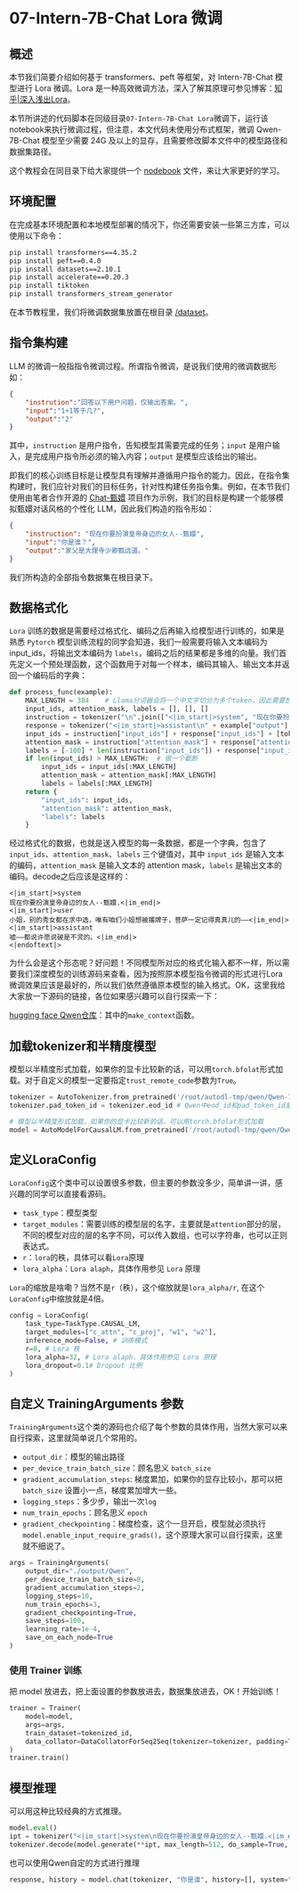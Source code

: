 # 07-Intern-7B-Chat Lora 微调

## 概述

本节我们简要介绍如何基于 transformers、peft 等框架，对 Intern-7B-Chat 模型进行 Lora 微调。Lora 是一种高效微调方法，深入了解其原理可参见博客：[知乎|深入浅出Lora](https://zhuanlan.zhihu.com/p/650197598)。

本节所讲述的代码脚本在同级目录`07-Intern-7B-Chat Lora`微调下，运行该notebook来执行微调过程，但注意，本文代码未使用分布式框架，微调 Qwen-7B-Chat 模型至少需要 24G 及以上的显存，且需要修改脚本文件中的模型路径和数据集路径。

这个教程会在同目录下给大家提供一个 [nodebook](./04-Qwen-7B-Chat%20Lora%20微调.ipynb) 文件，来让大家更好的学习。

## 环境配置

在完成基本环境配置和本地模型部署的情况下，你还需要安装一些第三方库，可以使用以下命令：

```bash
pip install transformers==4.35.2
pip install peft==0.4.0
pip install datasets==2.10.1
pip install accelerate==0.20.3
pip install tiktoken
pip install transformers_stream_generator
```

在本节教程里，我们将微调数据集放置在根目录 [/dataset](../dataset/huanhuan.jsonl)。

## 指令集构建

LLM 的微调一般指指令微调过程。所谓指令微调，是说我们使用的微调数据形如：

```json
{
    "instrution":"回答以下用户问题，仅输出答案。",
    "input":"1+1等于几?",
    "output":"2"
}
```

其中，`instruction` 是用户指令，告知模型其需要完成的任务；`input` 是用户输入，是完成用户指令所必须的输入内容；`output` 是模型应该给出的输出。

即我们的核心训练目标是让模型具有理解并遵循用户指令的能力。因此，在指令集构建时，我们应针对我们的目标任务，针对性构建任务指令集。例如，在本节我们使用由笔者合作开源的 [Chat-甄嬛](https://github.com/KMnO4-zx/huanhuan-chat) 项目作为示例，我们的目标是构建一个能够模拟甄嬛对话风格的个性化 LLM，因此我们构造的指令形如：

```json
{
    "instruction": "现在你要扮演皇帝身边的女人--甄嬛",
    "input":"你是谁？",
    "output":"家父是大理寺少卿甄远道。"
}
```
我们所构造的全部指令数据集在根目录下。

## 数据格式化

`Lora` 训练的数据是需要经过格式化、编码之后再输入给模型进行训练的，如果是熟悉 `Pytorch` 模型训练流程的同学会知道，我们一般需要将输入文本编码为 input_ids，将输出文本编码为 `labels`，编码之后的结果都是多维的向量。我们首先定义一个预处理函数，这个函数用于对每一个样本，编码其输入、输出文本并返回一个编码后的字典：

```python
def process_func(example):
    MAX_LENGTH = 384    # Llama分词器会将一个中文字切分为多个token，因此需要放开一些最大长度，保证数据的完整性
    input_ids, attention_mask, labels = [], [], []
    instruction = tokenizer("\n".join(["<|im_start|>system", "现在你要扮演皇帝身边的女人--甄嬛.<|im_end|>" + "\n<|im_start|>user\n" + example["instruction"] + example["input"] + "<|im_end|>\n"]).strip(), add_special_tokens=False)  # add_special_tokens 不在开头加 special_tokens
    response = tokenizer("<|im_start|>assistant\n" + example["output"] + "<|im_end|>\n", add_special_tokens=False)
    input_ids = instruction["input_ids"] + response["input_ids"] + [tokenizer.pad_token_id]
    attention_mask = instruction["attention_mask"] + response["attention_mask"] + [1]  # 因为eos token咱们也是要关注的所以 补充为1
    labels = [-100] * len(instruction["input_ids"]) + response["input_ids"] + [tokenizer.pad_token_id]  # Qwen的特殊构造就是这样的
    if len(input_ids) > MAX_LENGTH:  # 做一个截断
        input_ids = input_ids[:MAX_LENGTH]
        attention_mask = attention_mask[:MAX_LENGTH]
        labels = labels[:MAX_LENGTH]
    return {
        "input_ids": input_ids,
        "attention_mask": attention_mask,
        "labels": labels
    }
```

经过格式化的数据，也就是送入模型的每一条数据，都是一个字典，包含了 `input_ids`、`attention_mask`、`labels` 三个键值对，其中 `input_ids` 是输入文本的编码，`attention_mask` 是输入文本的 attention mask，`labels` 是输出文本的编码。decode之后应该是这样的：

```text
<|im_start|>system
现在你要扮演皇帝身边的女人--甄嬛.<|im_end|>
<|im_start|>user
小姐，别的秀女都在求中选，唯有咱们小姐想被撂牌子，菩萨一定记得真真儿的——<|im_end|>
<|im_start|>assistant
嘘——都说许愿说破是不灵的。<|im_end|>
<|endoftext|>
```

为什么会是这个形态呢？好问题！不同模型所对应的格式化输入都不一样，所以需要我们深度模型的训练源码来查看，因为按照原本模型指令微调的形式进行Lora微调效果应该是最好的，所以我们依然遵循原本模型的输入格式。OK，这里我给大家放一下源码的链接，各位如果感兴趣可以自行探索一下：

[hugging face Qwen仓库](https://hf-mirror.com/Qwen/Qwen-7B-Chat/blob/main/qwen_generation_utils.py)：其中的`make_context`函数。

## 加载tokenizer和半精度模型

模型以半精度形式加载，如果你的显卡比较新的话，可以用`torch.bfolat`形式加载。对于自定义的模型一定要指定`trust_remote_code`参数为`True`。

```python
tokenizer = AutoTokenizer.from_pretrained('/root/autodl-tmp/qwen/Qwen-7B-Chat', use_fast=False, trust_remote_code=True)
tokenizer.pad_token_id = tokenizer.eod_id # Qwen中eod_id和pad_token_id是一样的，但需要指定一下

# 模型以半精度形式加载，如果你的显卡比较新的话，可以用torch.bfolat形式加载
model = AutoModelForCausalLM.from_pretrained('/root/autodl-tmp/qwen/Qwen-7B-Chat', trust_remote_code=True, torch_dtype=torch.half, device_map="auto")
```

## 定义LoraConfig

`LoraConfig`这个类中可以设置很多参数，但主要的参数没多少，简单讲一讲，感兴趣的同学可以直接看源码。

- `task_type`：模型类型
- `target_modules`：需要训练的模型层的名字，主要就是`attention`部分的层，不同的模型对应的层的名字不同，可以传入数组，也可以字符串，也可以正则表达式。
- `r`：`lora`的秩，具体可以看`Lora`原理
- `lora_alpha`：`Lora alaph`，具体作用参见 `Lora` 原理 

`Lora`的缩放是啥嘞？当然不是`r`（秩），这个缩放就是`lora_alpha/r`, 在这个`LoraConfig`中缩放就是4倍。

```python
config = LoraConfig(
    task_type=TaskType.CAUSAL_LM, 
    target_modules=["c_attn", "c_proj", "w1", "w2"],
    inference_mode=False, # 训练模式
    r=8, # Lora 秩
    lora_alpha=32, # Lora alaph，具体作用参见 Lora 原理
    lora_dropout=0.1# Dropout 比例
)
```

## 自定义 TrainingArguments 参数

`TrainingArguments`这个类的源码也介绍了每个参数的具体作用，当然大家可以来自行探索，这里就简单说几个常用的。

- `output_dir`：模型的输出路径
- `per_device_train_batch_size`：顾名思义 `batch_size`
- `gradient_accumulation_steps`: 梯度累加，如果你的显存比较小，那可以把 `batch_size` 设置小一点，梯度累加增大一些。
- `logging_steps`：多少步，输出一次`log`
- `num_train_epochs`：顾名思义 `epoch`
- `gradient_checkpointing`：梯度检查，这个一旦开启，模型就必须执行`model.enable_input_require_grads()`，这个原理大家可以自行探索，这里就不细说了。

```python
args = TrainingArguments(
    output_dir="./output/Qwen",
    per_device_train_batch_size=8,
    gradient_accumulation_steps=2,
    logging_steps=10,
    num_train_epochs=3,
    gradient_checkpointing=True,
    save_steps=100,
    learning_rate=1e-4,
    save_on_each_node=True
)
```

### 使用 Trainer 训练

把 model 放进去，把上面设置的参数放进去，数据集放进去，OK！开始训练！

```python
trainer = Trainer(
    model=model,
    args=args,
    train_dataset=tokenized_id,
    data_collator=DataCollatorForSeq2Seq(tokenizer=tokenizer, padding=True),
)
trainer.train()
```

## 模型推理

可以用这种比较经典的方式推理。

```python
model.eval()
ipt = tokenizer("<|im_start|>system\n现在你要扮演皇帝身边的女人--甄嬛.<|im_end|>\n<|im_start|>user\n{}<|im_end|>\n".format("你是谁？", "").strip() + "\nAssistant: ", return_tensors="pt").to(model.device)
tokenizer.decode(model.generate(**ipt, max_length=512, do_sample=True, eos_token_id=tokenizer.eos_token_id, temperature=0.1)[0], skip_special_tokens=True)
```

也可以使用Qwen自定的方式进行推理

```python
response, history = model.chat(tokenizer, "你是谁", history=[], system="现在你要扮演皇帝身边的女人--甄嬛.")
```